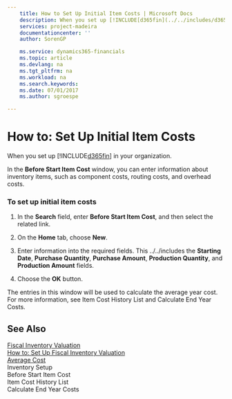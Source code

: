 ```yaml
---
    title: How to Set Up Initial Item Costs | Microsoft Docs
    description: When you set up [!INCLUDE[d365fin](../../includes/d365fin_md.md)] in your organization.
    services: project-madeira
    documentationcenter: ''
    author: SorenGP

    ms.service: dynamics365-financials
    ms.topic: article
    ms.devlang: na
    ms.tgt_pltfrm: na
    ms.workload: na
    ms.search.keywords:
    ms.date: 07/01/2017
    ms.author: sgroespe

---
```

# How to: Set Up Initial Item Costs
When you set up [!INCLUDE[d365fin](../../includes/d365fin_md.md)] in your organization.  
  
 In the **Before Start Item Cost** window, you can enter information about inventory items, such as component costs, routing costs, and overhead costs.  
  
### To set up initial item costs  
  
1.  In the **Search** field, enter **Before Start Item Cost**, and then select the related link.  
  
2.  On the **Home** tab, choose **New**.  
  
3.  Enter information into the required fields. This ../../includes the **Starting Date**, **Purchase Quantity**, **Purchase Amount**, **Production Quantity**, and **Production Amount** fields.  
  
4.  Choose the **OK** button.  
  
 The entries in this window will be used to calculate the average year cost. For more information, see Item Cost History List and Calculate End Year Costs.  
  
## See Also  
 [Fiscal Inventory Valuation](fiscal-inventory-valuation.md)   
 [How to: Set Up Fiscal Inventory Valuation](how-to-set-up-fiscal-inventory-valuation.md)   
 [Average Cost](average-cost.md)   
 Inventory Setup   
 Before Start Item Cost   
 Item Cost History List   
 Calculate End Year Costs